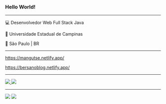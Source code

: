 ### Hello World!

<hr>

💻 Desenvolvedor Web Full Stack Java

🏫 Universidade Estadual de Campinas

🏡 São Paulo | BR

<hr>

https://mangutse.netlify.app/

https://bersanoblog.netlify.app/
  
<hr>

<a href ="https://www.linkedin.com/in/vinicius-bersano/"> <img src="https://img.shields.io/badge/LinkedIn-0077B5?style=for-the-badge&logo=linkedin&logoColor=white"> </a>
<a href="mailto:vinicius.bersano@gmail.com" target="_blank"><img src="https://img.shields.io/badge/Gmail-D14836?style=for-the-badge&logo=gmail&logoColor=white"></a>

<hr>

<img src="https://img.shields.io/badge/Java-ED8B00?style=for-the-badge&logo=java&logoColor=white"> <img src="https://img.shields.io/badge/Spring-6DB33F?style=for-the-badge&logo=spring&logoColor=white">
